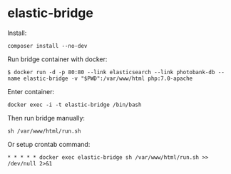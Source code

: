 # elastic-bridge

Install:
```
composer install --no-dev
```

Run bridge container with docker:
```
$ docker run -d -p 80:80 --link elasticsearch --link photobank-db --name elastic-bridge -v "$PWD":/var/www/html php:7.0-apache
```

Enter container:
```
docker exec -i -t elastic-bridge /bin/bash
```

Then run bridge manually:
```
sh /var/www/html/run.sh
```

Or setup crontab command:
```
* * * * * docker exec elastic-bridge sh /var/www/html/run.sh >> /dev/null 2>&1
```
